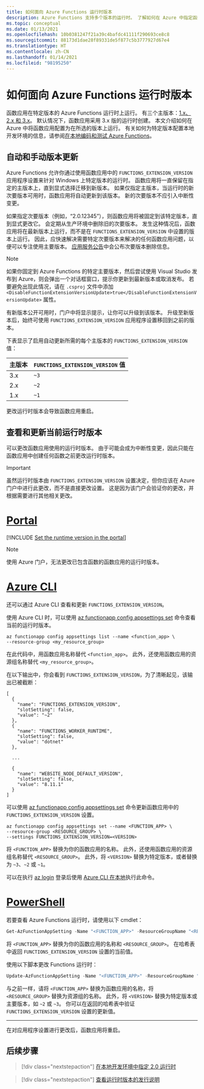 ```yaml
---
title: 如何面向 Azure Functions 运行时版本
description: Azure Functions 支持多个版本的运行时。 了解如何在 Azure 中指定函数应用的运行时版本。
ms.topic: conceptual
ms.date: 01/13/2021
ms.openlocfilehash: 10b0381247f21a39c4bafdc41111f290693ce8c8
ms.sourcegitcommit: 88173d1dae28f89331de5f877c5b3777927d67e4
ms.translationtype: HT
ms.contentlocale: zh-CN
ms.lasthandoff: 01/14/2021
ms.locfileid: "98195250"
---
```

# <a name="how-to-target-azure-functions-runtime-versions"></a>如何面向 Azure Functions 运行时版本

函数应用在特定版本的 Azure Functions 运行时上运行。 有三个主版本：[1.x、2.x 和 3.x](functions-versions.md)。 默认情况下，函数应用采用 3.x 版的运行时创建。 本文介绍如何在 Azure 中将函数应用配置为在所选的版本上运行。 有关如何为特定版本配置本地开发环境的信息，请参阅[在本地编码和测试 Azure Functions](functions-run-local.md)。

## <a name="automatic-and-manual-version-updates"></a>自动和手动版本更新

Azure Functions 允许你通过使用函数应用中的 `FUNCTIONS_EXTENSION_VERSION` 应用程序设置来针对 Windows 上特定版本的运行时。 函数应用将一直保留在指定的主版本上，直到显式选择迁移到新版本。 如果仅指定主版本，当运行时的新次要版本可用时，函数应用将自动更新到该版本。 新的次要版本不应引入中断性变更。 

如果指定次要版本（例如，“2.0.12345”），则函数应用将被固定到该特定版本，直到显式更改它。 会定期从生产环境中删除旧的次要版本。 发生这种情况后，函数应用将在最新版本上运行，而不是在 `FUNCTIONS_EXTENSION_VERSION` 中设置的版本上运行。 因此，应快速解决需要特定次要版本来解决的任何函数应用问题，以便可以专注使用主要版本。 [应用服务公告](https://github.com/Azure/app-service-announcements/issues)中会公布次要版本删除信息。

> [!NOTE]
> 如果你固定到 Azure Functions 的特定主要版本，然后尝试使用 Visual Studio 发布到 Azure，则会弹出一个对话框窗口，提示你更新到最新版本或取消发布。 若要避免出现此情况，请在 `.csproj` 文件中添加 `<DisableFunctionExtensionVersionUpdate>true</DisableFunctionExtensionVersionUpdate>` 属性。

有新版本公开可用时，门户中将显示提示，让你可以升级到该版本。 升级至新版本后，始终可使用 `FUNCTIONS_EXTENSION_VERSION` 应用程序设置移回到之前的版本。

下表显示了启用自动更新所需的每个主版本的 `FUNCTIONS_EXTENSION_VERSION` 值：

| 主版本 | `FUNCTIONS_EXTENSION_VERSION` 值 |
| ------------- | ----------------------------------- |
| 3.x  | `~3` |
| 2.x  | `~2` |
| 1.x  | `~1` |

更改运行时版本会导致函数应用重启。

## <a name="view-and-update-the-current-runtime-version"></a>查看和更新当前运行时版本

可以更改函数应用使用的运行时版本。 由于可能会成为中断性变更，因此只能在函数应用中创建任何函数之前更改运行时版本。 

> [!IMPORTANT]
> 虽然运行时版本由 `FUNCTIONS_EXTENSION_VERSION` 设置决定，但你应该在 Azure 门户中进行此更改，而不是直接更改设置。 这是因为该门户会验证你的更改，并根据需要进行其他相关更改。

# <a name="portal"></a>[Portal](#tab/portal)

[!INCLUDE [Set the runtime version in the portal](../../includes/functions-view-update-version-portal.md)]

> [!NOTE]
> 使用 Azure 门户，无法更改已包含函数的函数应用的运行时版本。

# <a name="azure-cli"></a>[Azure CLI](#tab/azurecli)

还可以通过 Azure CLI 查看和更新 `FUNCTIONS_EXTENSION_VERSION`。  

使用 Azure CLI 时，可以使用 [az functionapp config appsettings set](/cli/functionapp/config/appsettings) 命令查看当前的运行时版本。

```azurecli
az functionapp config appsettings list --name <function_app> \
--resource-group <my_resource_group>
```

在此代码中，用函数应用名称替代 `<function_app>`。 此外，还使用函数应用的资源组名称替代 `<my_resource_group>`。 

在以下输出中，你会看到 `FUNCTIONS_EXTENSION_VERSION`，为了清晰起见，该输出已被截断：

```output
[
  {
    "name": "FUNCTIONS_EXTENSION_VERSION",
    "slotSetting": false,
    "value": "~2"
  },
  {
    "name": "FUNCTIONS_WORKER_RUNTIME",
    "slotSetting": false,
    "value": "dotnet"
  },
  
  ...
  
  {
    "name": "WEBSITE_NODE_DEFAULT_VERSION",
    "slotSetting": false,
    "value": "8.11.1"
  }
]
```

可以使用 [az functionapp config appsettings set](/cli/functionapp/config/appsettings) 命令更新函数应用中的 `FUNCTIONS_EXTENSION_VERSION` 设置。

```azurecli
az functionapp config appsettings set --name <FUNCTION_APP> \
--resource-group <RESOURCE_GROUP> \
--settings FUNCTIONS_EXTENSION_VERSION=<VERSION>
```

将 `<FUNCTION_APP>` 替换为你的函数应用的名称。 此外，还使用函数应用的资源组名称替代 `<RESOURCE_GROUP>`。 此外，将 `<VERSION>` 替换为特定版本，或者替换为 `~3`、`~2` 或 `~1`。

可以在执行 [az login](/cli/reference-index#az-login) 登录后使用 [Azure CLI 在本地](/cli/install-azure-cli)执行此命令。

# <a name="powershell"></a>[PowerShell](#tab/powershell)

若要查看 Azure Functions 运行时，请使用以下 cmdlet： 

```powershell
Get-AzFunctionAppSetting -Name "<FUNCTION_APP>" -ResourceGroupName "<RESOURCE_GROUP>"
```

将 `<FUNCTION_APP>` 替换为你的函数应用的名称和 `<RESOURCE_GROUP>`。 在哈希表中返回 `FUNCTIONS_EXTENSION_VERSION` 设置的当前值。

使用以下脚本更改 Functions 运行时：

```powershell
Update-AzFunctionAppSetting -Name "<FUNCTION_APP>" -ResourceGroupName "<RESOURCE_GROUP>" -AppSetting @{"FUNCTIONS_EXTENSION_VERSION" = "<VERSION>"} -Force
```

与之前一样，请将 `<FUNCTION_APP>` 替换为函数应用的名称，将 `<RESOURCE_GROUP>` 替换为资源组的名称。 此外，将 `<VERSION>` 替换为特定版本或主要版本，如 `~2` 或 `~3`。 你可以在返回的哈希表中验证 `FUNCTIONS_EXTENSION_VERSION` 设置的更新值。 

---

在对应用程序设置进行更改后，函数应用将重启。

## <a name="next-steps"></a>后续步骤

> [!div class="nextstepaction"]
> [在本地开发环境中指定 2.0 运行时](functions-run-local.md)

> [!div class="nextstepaction"]
> [查看运行时版本的发行说明](https://github.com/Azure/azure-webjobs-sdk-script/releases)


